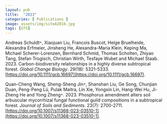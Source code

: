 ```yaml
---
layout: pub
title:  "2023"
categories: [ Publications ]
image: assets/img/siteA2016.jpg
tags: [GTS]
---
```

Andreas Schuldt<code>&ast;</code>, Xiaojuan Liu, Francois Buscot, Helge Bruelheide, Alexandra Erfmeier, Jinsheng He, Alexandra-Maria Klein, Keping Ma, Michael Scherer-Lorenzen, Bernhard Schmid, Thomas Scholten, Zhiyao Tang, Stefan Trogisch, Christian Wirth, Tesfaye Wubet and Michael Staab. 2023. Carbon-biodiversity relationships in a highly diverse subtropical forest. *Global Change Biology*. 29(18): 5321-5333. [https://doi.org/10.1111/gcb.16697](https://doi.org/10.1111/gcb.16697). 

Quan-Cheng Wang, Sheng-Sheng Jin<code>&ast;</code>, Shanshan Liu, Ge Song, Chunjian Duan, Peng-Peng Lü, Pulak Maitra, Lin Xie, Yongxin Lin, Hang-Wei Hu, Ji-Zheng He and Yong Zheng<code>&ast;</code>. 2023. Phosphorus amendment alters soil arbuscular mycorrhizal fungal functional guild compositions in a subtropical forest. *Journal of Soils and Sediments*. 23(7): 2700-2711. [https://doi.org/10.1007/s11368-023-03510-1](https://doi.org/10.1007/s11368-023-03510-1).
